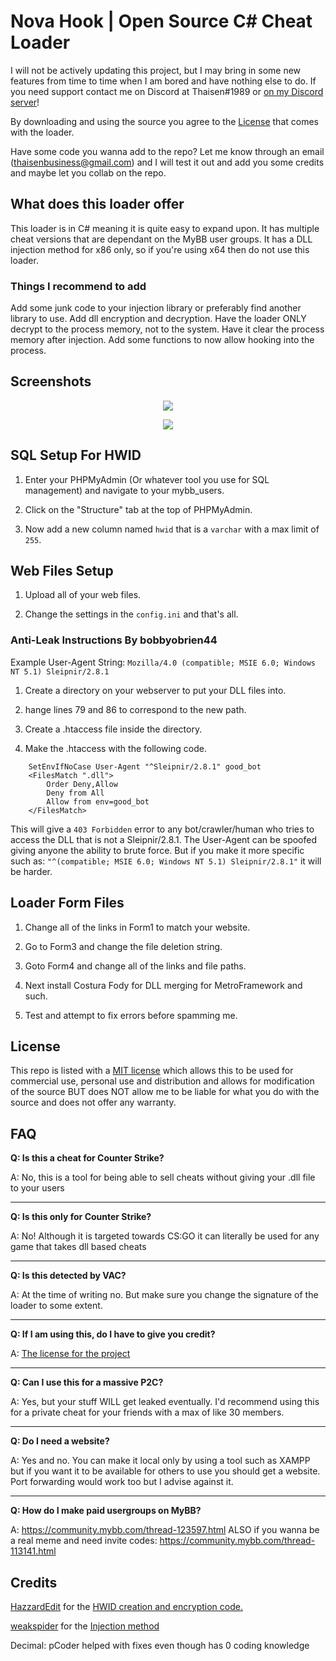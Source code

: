 # Nova Hook | Open Source C# Cheat Loader

I will not be actively updating this project, but I may bring in some new features from time to time when I am bored and have nothing else to do. If you need support contact me on Discord at Thaisen#1989 or [on my Discord server](https://discord.gg/jBnZvh5)!

By downloading and using the source you agree to the [License](#license) that comes with the loader.

Have some code you wanna add to the repo? Let me know through an email (thaisenbusiness@gmail.com) and I will test it out and add you some credits and maybe let you collab on the repo.

## What does this loader offer

This loader is in C# meaning it is quite easy to expand upon. It has multiple cheat versions that are dependant on the MyBB user groups. It has a DLL injection method for x86 only, so if you're using x64 then do not use this loader. 

### Things I recommend to add

Add some junk code to your injection library or preferably find another library to use. Add dll encryption and decryption. Have the loader ONLY decrypt to the process memory, not to the system. Have it clear the process memory after injection. Add some functions to now allow hooking into the process.

## Screenshots

<p align="center">
 <img src="https://i.imgur.com/umvcUDj.png">
</p>

<p align="center">
 <img src="https://i.imgur.com/odKzp8h.png">
</p>

## SQL Setup For HWID

1. Enter your PHPMyAdmin (Or whatever tool you use for SQL management) and navigate to your mybb_users.

2. Click on the "Structure" tab at the top of PHPMyAdmin.

3. Now add a new column named `hwid` that is a `varchar` with a max limit of `255`.

## Web Files Setup

1. Upload all of your web files.

2. Change the settings in the `config.ini` and that's all.

### Anti-Leak Instructions By bobbyobrien44

Example User-Agent String: `Mozilla/4.0 (compatible; MSIE 6.0; Windows NT 5.1) Sleipnir/2.8.1`

1. Create a directory on your webserver to put your DLL files into.

2. hange lines 79 and 86 to correspond to the new path.

3. Create a .htaccess file inside the directory.

4. Make the .htaccess with the following code.

```
    SetEnvIfNoCase User-Agent "^Sleipnir/2.8.1" good_bot
    <FilesMatch ".dll">
    	Order Deny,Allow
    	Deny from All
    	Allow from env=good_bot
    </FilesMatch>
```

This will give a `403 Forbidden` error to any bot/crawler/human who tries to access the DLL that is not a Sleipnir/2.8.1. The User-Agent can be spoofed giving anyone the ability to brute force. But if you make it more specific such as: `"^(compatible; MSIE 6.0; Windows NT 5.1) Sleipnir/2.8.1"` it will be harder.

## Loader Form Files

1. Change all of the links in Form1 to match your website.

2. Go to Form3 and change the file deletion string.

3. Goto Form4 and change all of the links and file paths.

4. Next install Costura Fody for DLL merging for MetroFramework and such.

5. Test and attempt to fix errors before spamming me.

## License

This repo is listed with a [MIT license](https://github.com/ThaisenPM/Cheat-Loader-CSGO-2.0/blob/master/LICENSE) which allows this to be used for commercial use, personal use and distribution and allows for modification of the source BUT does NOT allow me to be liable for what you do with the source and does not offer any warranty.

## FAQ

**Q: Is this a cheat for Counter Strike?**

A: No, this is a tool for being able to sell cheats without giving your .dll file to your users
___
**Q: Is this only for Counter Strike?**

A: No! Although it is targeted towards CS:GO it can literally be used for any game that takes dll based cheats
___
**Q: Is this detected by VAC?**

A: At the time of writing no. But make sure you change the signature of the loader to some extent.
___
**Q: If I am using this, do I have to give you credit?**

A: [The license for the project](https://github.com/ThaisenPM/Cheat-Loader-CSGO-2.0/blob/master/LICENSE)
___
**Q: Can I use this for a massive P2C?**

A: Yes, but your stuff WILL get leaked eventually. I'd recommend using this for a private cheat for your friends with a max of like 30 members.
___
**Q: Do I need a website?**

A: Yes and no. You can make it local only by using a tool such as XAMPP but if you want it to be available for others to use you should get a website. Port forwarding would work too but I advise against it.
___
**Q: How do I make paid usergroups on MyBB?**

A: https://community.mybb.com/thread-123597.html ALSO if you wanna be a real meme and need invite codes: https://community.mybb.com/thread-113141.html

## Credits

[HazzardEdit](https://www.youtube.com/channel/UCG0LukbgMa6vJkA_JJ4Jepg) for the [HWID creation and encryption code.](https://www.youtube.com/watch?v=M1-pAqPqJcw)

[weakspider](https://www.unknowncheats.me/forum/members/172964.html) for the [Injection method](https://www.unknowncheats.me/forum/c-/213037-x86-manual-map-injection.html)

Decimal: pCoder helped with fixes even though has 0 coding knowledge
